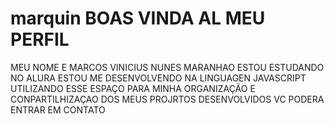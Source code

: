 # marquin                                                                           BOAS VINDA AL MEU PERFIL



MEU NOME E MARCOS VINICIUS NUNES MARANHAO
ESTOU ESTUDANDO NO ALURA
ESTOU ME DESENVOLVENDO NA LINGUAGEN JAVASCRIPT
UTILIZANDO ESSE ESPAÇO PARA MINHA ORGANIZAÇÃO E CONPARTILHIZAÇAO DOS MEUS PROJRTOS DESENVOLVIDOS
                                                                                  VC PODERA ENTRAR EM CONTATO 

                                                                                  
